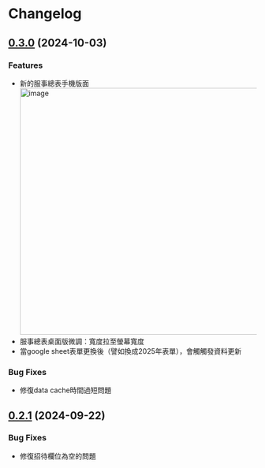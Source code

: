 # Changelog

## [0.3.0](https://github.com/wanlong-church/service/compare/v0.2.1...v0.3.0) (2024-10-03)

### Features

- 新的服事總表手機版面
  <img width="501" alt="image" src="https://github.com/user-attachments/assets/05f786a5-a4fc-425a-8624-3d0abf49cc17">
- 服事總表桌面版微調：寬度拉至螢幕寬度
- 當google sheet表單更換後（譬如換成2025年表單），會觸觸發資料更新

### Bug Fixes

- 修復data cache時間過短問題

## [0.2.1](https://github.com/wanlong-church/service/compare/v0.2.0...v0.2.1) (2024-09-22)

### Bug Fixes

- 修復招待欄位為空的問題
